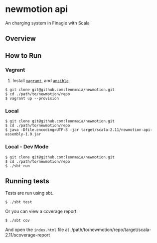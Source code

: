 newmotion api
=============

An charging system in Finagle with Scala

Overview
-----------

How to Run
-----------

### Vagrant
1. Install [`vagrant`](http://docs.vagrantup.com/v2/installation/), and
   [`ansible`](http://docs.ansible.com/ansible/intro_installation.html).
```
$ git clone git@github.com:leonmaia/newmotion.git
$ cd ./path/to/newmotion/repo
$ vagrant up --provision
```

### Local
```
$ git clone git@github.com:leonmaia/newmotion.git
$ cd ./path/to/newmotion/repo
$ java -Dfile.encoding=UTF-8 -jar target/scala-2.11/newmotion-api-assembly-1.0.jar
```

### Local - Dev Mode
```
$ git clone git@github.com:leonmaia/newmotion.git
$ cd ./path/to/newmotion/repo
$ ./sbt run
```

Running tests
-----------

Tests are run using sbt.
```
$ ./sbt test
```
Or you can view a coverage report:
```
$ ./sbt cov
```
And open the `index.html` file at ./path/to/newmotion/repo/target/scala-2.11/scoverage-report
